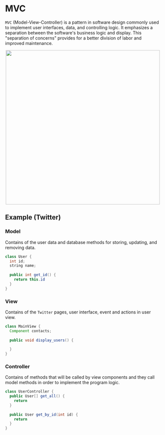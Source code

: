 # MVC

```MVC``` (Model-View-Controller) is a pattern in software design commonly used to implement user interfaces,
data, and controlling logic. It emphasizes a separation between the software's business logic and display.
This "separation of concerns" provides for a better division of labor and improved maintenance.

<div align="center">
  <img src="https://developer.mozilla.org/en-US/docs/Glossary/MVC/model-view-controller-light-blue.png" width="500" />
</div>

## Example (Twitter)

### Model

Contains of the user data and database methods for storing, updating, and removing data.

```java
class User {
  int id;
  string name;
  
  public int get_id() {
    return this.id
  }
}
```

### View

Contains of the ```Twitter``` pages, user interface, event and actions in user view.

```java
class MainView {
  Component contacts;
  
  public void display_users() {
  
  }
}
```

### Controller

Contains of methods that will be called by view components and they call model methods in order
to implement the program logic.

```java
class UserController {
  public User[] get_all() {
    return
  }
  
  public User get_by_id(int id) {
    return
  }
}
```

